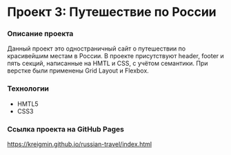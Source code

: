 # Проект 3: Путешествие по России

### Описание проекта
Данный проект это одностраничный сайт о путешествии по красивейшим местам в России. В проекте присутствуют header, footer и пять секций, написанные на HMTL и CSS, с учётом семантики. При верстке были применены Grid Layout и Flexbox.

### Технологии

* HMTL5
* CSS3

### Ссылка проекта на GitHub Pages

https://kreigmin.github.io/russian-travel/index.html
